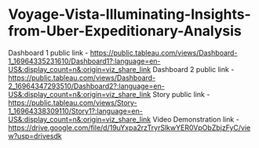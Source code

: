 # Voyage-Vista-Illuminating-Insights-from-Uber-Expeditionary-Analysis


Dashboard 1 public link - https://public.tableau.com/views/Dashboard-1_16964335231610/Dashboard1?:language=en-US&:display_count=n&:origin=viz_share_link
Dashboard 2 public link - https://public.tableau.com/views/Dashboard-2_16964347293510/Dashboard2?:language=en-US&:display_count=n&:origin=viz_share_link
Story public link - https://public.tableau.com/views/Story-1_16964338309110/Story1?:language=en-US&:display_count=n&:origin=viz_share_link
Video Demonstration link - https://drive.google.com/file/d/19uYxpa2rzTryrSlkwYER0VpObZbjzFyC/view?usp=drivesdk
